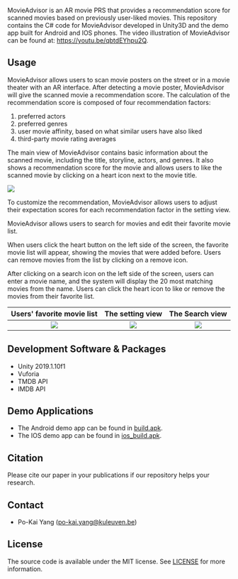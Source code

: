 MovieAdvisor is an AR movie PRS that provides a recommendation score for scanned movies based on previously user-liked movies.
This repository contains the C# code for MovieAdvisor developed in Unity3D and the demo app built for Android and IOS phones.
The video illustration of MovieAdvisor can be found at: https://youtu.be/qbtdEYhpu2Q.

## Usage

MovieAdvisor allows users to scan movie posters on the street or in a movie theater with an AR interface. After detecting a movie poster, MovieAdvisor will give the scanned movie a recommendation score. The calculation of the recommendation score is composed of four recommendation factors:
1. preferred actors
2. preferred genres
3. user movie affinity, based on what similar users have also liked
4. third-party movie rating averages

The main view of MovieAdvisor contains basic information about the scanned movie, including the title, storyline, actors, and genres.
It also shows a recommendation score for the movie and allows users to like the scanned movie by clicking on a heart icon next to the movie title.

![](https://i.imgur.com/ruvBQH1.png)

To customize the recommendation, MovieAdvisor allows users to adjust their expectation scores for each recommendation factor in the setting view.

MovieAdvisor allows users to search for movies and edit their favorite movie list.

When users click the heart button on the left side of the screen, the favorite movie list will appear, showing the movies that were added before. Users can remove movies from the list by clicking on a remove icon.

After clicking on a search icon on the left side of the screen, users can enter a movie name, and the system will display the 20 most matching movies from the name. Users can click the heart icon to like or remove the movies from their favorite list.


Users' favorite movie list | The setting view | The Search view
:------------------:|:------------------:|:------------------:|
![](https://i.imgur.com/VdE8GdM.png)|![](https://i.imgur.com/V62r4w2.png)|![](https://i.imgur.com/p5DkJAx.png)

## Development Software & Packages

- Unity 2019.1.10f1
- Vuforia
- TMDB API
- IMDB API

## Demo Applications

- The Android demo app can be found in [build.apk](/RecSys/App/).
- The IOS demo app can be found in [ios_build.apk](/RecSys/App/).

## Citation
Please cite our paper in your publications if our repository helps your research.

## Contact
- Po-Kai Yang (po-kai.yang@kuleuven.be)

## License
The source code is available under the MIT license.
See [LICENSE](/LICENSE) for more information.
